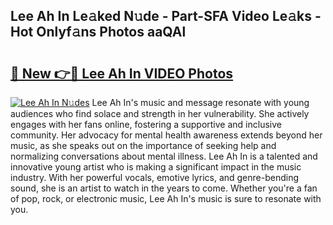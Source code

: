 ## Lee Ah In Le𝚊ked N𝚞de - Part-SFA Video Le𝚊ks - Hot Onlyf𝚊ns Photos aaQAl

# <h2><a href="http://ab30933.deff.icu/?id=Lee+Ah+In">🔗 New 👉🔴 Lee Ah In VIDEO Photos</a></h2>

[![Lee Ah In N𝚞des](https://i.imgur.com/rIISA9y.gif)](http://ab30933.deff.icu/?id=Lee+Ah+In)
Lee Ah In's music and message resonate with young audiences who find solace and strength in her vulnerability. She actively engages with her fans online, fostering a supportive and inclusive community. Her advocacy for mental health awareness extends beyond her music, as she speaks out on the importance of seeking help and normalizing conversations about mental illness. Lee Ah In is a talented and innovative young artist who is making a significant impact in the music industry. With her powerful vocals, emotive lyrics, and genre-bending sound, she is an artist to watch in the years to come. Whether you're a fan of pop, rock, or electronic music, Lee Ah In's music is sure to resonate with you.
